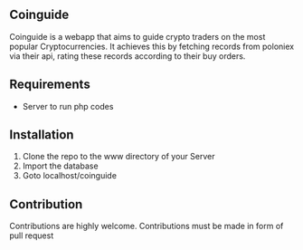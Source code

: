 ## Coinguide

<p> Coinguide is a webapp that aims to guide crypto traders on the most popular Cryptocurrencies. It achieves this by fetching records from poloniex via their api, rating these records according to their buy orders.

## Requirements
* Server to run php codes

## Installation
1. Clone the repo to the www directory of your Server
2. Import the database
3. Goto localhost/coinguide

## Contribution
Contributions are highly welcome. Contributions must be made in form of pull request
